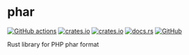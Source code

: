 # phar
[![GitHub actions](https://github.com/SOF3/phar.rs/workflows/CI/badge.svg)](https://github.com/SOF3/phar.rs/actions?query=workflow%3ACI)
[![crates.io](https://img.shields.io/crates/v/phar.svg)](https://crates.io/crates/phar)
[![crates.io](https://img.shields.io/crates/d/phar.svg)](https://crates.io/crates/phar)
[![docs.rs](https://docs.rs/phar/badge.svg)](https://docs.rs/phar)
[![GitHub](https://img.shields.io/github/stars/SOF3/phar?style=social)](https://github.com/SOF3/phar)

Rust library for PHP phar format
